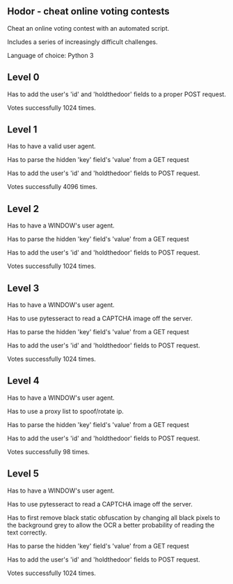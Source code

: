 ## Hodor - cheat online voting contests

Cheat an online voting contest with an automated script.

Includes a series of increasingly difficult challenges.

Language of choice: Python 3

Level 0
-------
Has to add the user's 'id' and 'holdthedoor' fields to a proper POST request.

Votes successfully 1024 times.


Level 1
-------
Has to have a valid user agent.

Has to parse the hidden 'key' field's 'value' from a GET request

Has to add the user's 'id' and 'holdthedoor' fields to POST request.

Votes successfully 4096 times.


Level 2
-------
Has to have a WINDOW's user agent.

Has to parse the hidden 'key' field's 'value' from a GET request

Has to add the user's 'id' and 'holdthedoor' fields to POST request.

Votes successfully 1024 times.


Level 3
-------
Has to have a WINDOW's user agent.

Has to use pytesseract to read a CAPTCHA image off the server.

Has to parse the hidden 'key' field's 'value' from a GET request

Has to add the user's 'id' and 'holdthedoor' fields to POST request.

Votes successfully 1024 times.


Level 4
-------
Has to have a WINDOW's user agent.

Has to use a proxy list to spoof/rotate ip.

Has to parse the hidden 'key' field's 'value' from a GET request

Has to add the user's 'id' and 'holdthedoor' fields to POST request.

Votes successfully 98 times.


Level 5
-------
Has to have a WINDOW's user agent.

Has to use pytesseract to read a CAPTCHA image off the server.

Has to first remove black static obfuscation by changing all
black pixels to the background grey to allow the OCR a better
probability of reading the text correctly.

Has to parse the hidden 'key' field's 'value' from a GET request

Has to add the user's 'id' and 'holdthedoor' fields to POST request.

Votes successfully 1024 times.
